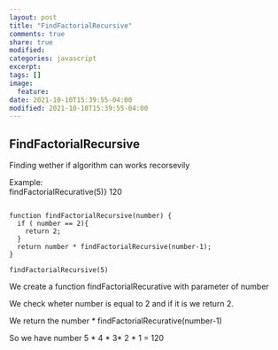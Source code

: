 ```yaml
---
layout: post
title: "FindFactorialRecursive"
comments: true
share: true
modified:
categories: javascript
excerpt:
tags: []
image:
  feature:
date: 2021-10-10T15:39:55-04:00
modified: 2021-10-18T15:39:55-04:00
---
```


## FindFactorialRecursive

Finding wether if algorithm can works recorsevily

Example:<br>
findFactorialRecurative(5)}  120 <br>




~~~

function findFactorialRecursive(number) {
  if ( number == 2){
    return 2;
  }
  return number * findFactorialRecursive(number-1);
}

findFactorialRecursive(5)

~~~

We create a function findFactorialRecurative with parameter of number <br>

We check wheter number is equal to 2 and if it is we return  2.<br>

We return the number *  findFactorialRecurative(number-1) <br>

So we have number 5 * 4 * 3* 2 * 1 = 120

